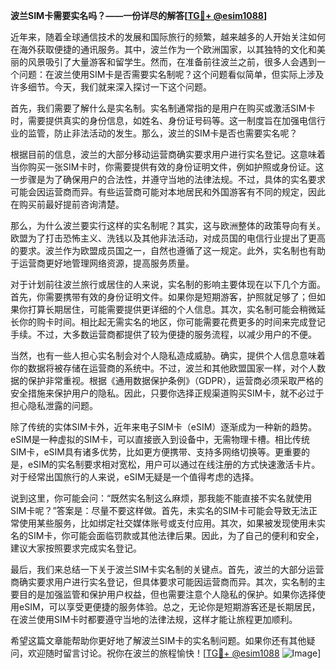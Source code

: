 **波兰SIM卡需要实名吗？——一份详尽的解答[[TG💪+ @esim1088](https://t.me/s/esim1088)]**

近年来，随着全球通信技术的发展和国际旅行的频繁，越来越多的人开始关注如何在海外获取便捷的通讯服务。其中，波兰作为一个欧洲国家，以其独特的文化和美丽的风景吸引了大量游客和留学生。然而，在准备前往波兰之前，很多人会遇到一个问题：在波兰使用SIM卡是否需要实名制呢？这个问题看似简单，但实际上涉及许多细节。今天，我们就来深入探讨一下这个问题。

首先，我们需要了解什么是实名制。实名制通常指的是用户在购买或激活SIM卡时，需要提供真实的身份信息，如姓名、身份证号码等。这一制度旨在加强电信行业的监管，防止非法活动的发生。那么，波兰的SIM卡是否也需要实名呢？

根据目前的信息，波兰的大部分移动运营商确实要求用户进行实名登记。这意味着当你购买一张SIM卡时，你需要提供有效的身份证明文件，例如护照或身份证。这一步骤是为了确保用户的合法性，并遵守当地的法律法规。不过，具体的实名要求可能会因运营商而异。有些运营商可能对本地居民和外国游客有不同的规定，因此在购买前最好提前咨询清楚。

那么，为什么波兰要实行这样的实名制呢？其实，这与欧洲整体的政策导向有关。欧盟为了打击恐怖主义、洗钱以及其他非法活动，对成员国的电信行业提出了更高的要求。波兰作为欧盟成员国之一，自然也遵循了这一规定。此外，实名制也有助于运营商更好地管理网络资源，提高服务质量。

对于计划前往波兰旅行或居住的人来说，实名制的影响主要体现在以下几个方面。首先，你需要携带有效的身份证明文件。如果你是短期游客，护照就足够了；但如果你打算长期居住，可能需要提供更详细的个人信息。其次，实名制可能会稍微延长你的购卡时间。相比起无需实名的地区，你可能需要花费更多的时间来完成登记手续。不过，大多数运营商都提供了较为便捷的服务流程，以减少用户的不便。

当然，也有一些人担心实名制会对个人隐私造成威胁。确实，提供个人信息意味着你的数据将被存储在运营商的系统中。不过，波兰和其他欧盟国家一样，对个人数据的保护非常重视。根据《通用数据保护条例》（GDPR），运营商必须采取严格的安全措施来保护用户的隐私。因此，只要你选择正规渠道购买SIM卡，就不必过于担心隐私泄露的问题。

除了传统的实体SIM卡外，近年来电子SIM卡（eSIM）逐渐成为一种新的趋势。eSIM是一种虚拟的SIM卡，可以直接嵌入到设备中，无需物理卡槽。相比传统SIM卡，eSIM具有诸多优势，比如更方便携带、支持多网络切换等。更重要的是，eSIM的实名制要求相对宽松，用户可以通过在线注册的方式快速激活卡片。对于经常出国旅行的人来说，eSIM无疑是一个值得考虑的选择。

说到这里，你可能会问：“既然实名制这么麻烦，那我能不能直接不实名就使用SIM卡呢？”答案是：尽量不要这样做。首先，未实名的SIM卡可能会导致无法正常使用某些服务，比如绑定社交媒体账号或支付应用。其次，如果被发现使用未实名的SIM卡，你可能会面临罚款或其他法律后果。因此，为了自己的便利和安全，建议大家按照要求完成实名登记。

最后，我们来总结一下关于波兰SIM卡实名制的关键点。首先，波兰的大部分运营商确实要求用户进行实名登记，但具体要求可能因运营商而异。其次，实名制的主要目的是加强监管和保护用户权益，但也需要注意个人隐私的保护。如果你选择使用eSIM，可以享受更便捷的服务体验。总之，无论你是短期游客还是长期居民，在波兰使用SIM卡时都要遵守当地的法律法规，这样才能让旅程更加顺利。

希望这篇文章能帮助你更好地了解波兰SIM卡的实名制问题。如果你还有其他疑问，欢迎随时留言讨论。祝你在波兰的旅程愉快！[[TG💪+ @esim1088](https://t.me/s/esim1088) ![Image](https://i.postimg.cc/4NQfJmqS/Snipaste-2025-05-13-00-14-12.png)]